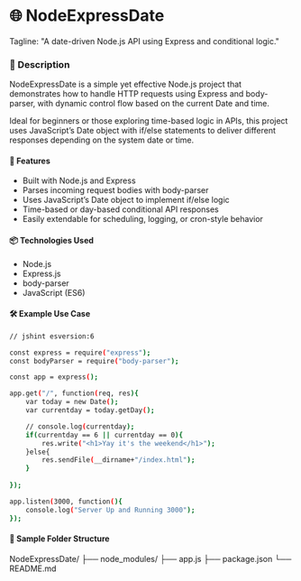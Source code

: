 # 🌐 NodeExpressDate
Tagline: "A date-driven Node.js API using Express and conditional logic."

### 📘 Description
NodeExpressDate is a simple yet effective Node.js project that demonstrates how to handle HTTP requests using Express and body-parser, with dynamic control flow based on the current Date and time.

Ideal for beginners or those exploring time-based logic in APIs, this project uses JavaScript’s Date object with if/else statements to deliver different responses depending on the system date or time.

#### 🚀 Features
- Built with Node.js and Express
- Parses incoming request bodies with body-parser
- Uses JavaScript’s Date object to implement if/else logic
- Time-based or day-based conditional API responses
- Easily extendable for scheduling, logging, or cron-style behavior

#### 📦 Technologies Used
- Node.js
- Express.js
- body-parser
- JavaScript (ES6)

#### 🛠️ Example Use Case
```bash
// jshint esversion:6

const express = require("express");
const bodyParser = require("body-parser");

const app = express();

app.get("/", function(req, res){
    var today = new Date();
    var currentday = today.getDay();

    // console.log(currentday);
    if(currentday == 6 || currentday == 0){
        res.write("<h1>Yay it's the weekend</h1>");
    }else{
        res.sendFile(__dirname+"/index.html");
    }
    
});

app.listen(3000, function(){
    console.log("Server Up and Running 3000");
});

```
#### 📁 Sample Folder Structure
NodeExpressDate/
├── node_modules/
├── app.js
├── package.json
└── README.md